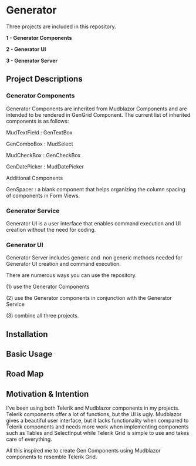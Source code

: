 # Generator
 
Three projects are included in this repository.

**1 - Generator Components**

**2 - Generator UI**

**3 - Generator Server**

 
## Project Descriptions

### Generator Components

Generator Components are inherited from Mudblazor Components and are intended to be rendered in GenGrid Component.
The current list of inherited components is as follows:

MudTextField : GenTextBox

GenComboBox : MudSelect

MudCheckBox : GenCheckBox

GenDatePicker : MudDatePicker

Additional Components 

GenSpacer :  a blank component that helps organizing the column spacing of components in Form Views.

### Generator Service

Generator UI is a user interface that enables command execution and UI creation without the need for coding.

### Generator UI

 Generator Server includes generic and  non generic methods needed for Generator UI creation and command execution.
 
 
There are numerous ways you can use the repository.

(1) use the Generator Components

(2) use the Generator components in conjunction with the Generator Service

(3) combine all three projects.

## Installation

## Basic Usage

## Road Map


## Motivation & Intention
I've been using both Telerik and Mudblazor components in my projects. Telerik components offer a lot of functions, but the UI is ugly. Mudblazor gives a beautiful user interface, but it lacks functionality when compared to Telerik components and needs more work when implementing components such as Tables and SelectInput
while Telerik Grid is simple to use and takes care of everything.

All this inspired me to create Gen Components using Mudblazor components to resemble Telerik Grid.

